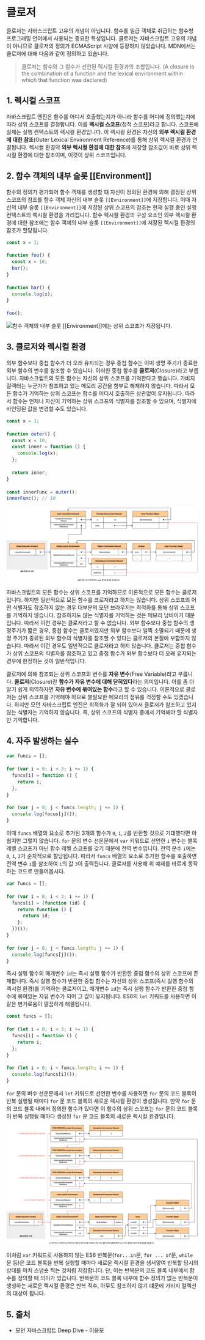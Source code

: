# 클로저

클로저는 자바스크립트 고유의 개념이 아닙니다. 함수를 일급 객체로 취급하는 함수형 프로그래밍 언어에서 사용되는 중요한 특성입니다. 클로저는 자바스크립트 고유의 개념이 아니므로 클로저의 정의가 ECMAScript 사양에 등장하지 않았습니다. MDN에서는 클로저에 대해 다음과 같이 정의하고 있습니다.

> 클로저는 함수와 그 함수가 선언된 렉시컬 환경과의 조합입니다. (A closure is the combination of a function and the lexical environment within which that function was declared)

## 1. 렉시컬 스코프

자바스크립트 엔진은 함수를 어디서 호출했는지가 아니라 함수를 어디에 정의했는지에 따라 상위 스코프를 결정합니다. 이를 **렉시컬 스코프**(정적 스코프)라고 합니다. 스코프에 실체는 실행 켄텍스트의 렉시컬 환경입니다. 이 렉시컬 환경은 자신의 **외부 렉시컬 환경에 대한 참조**(Outer Lexical Environment Reference)를 통해 상위 렉시컬 환경과 연결됩니다. 렉시컬 환경의 **외부 렉시컬 환경에 대한 참조**에 저장할 참조값이 바로 상위 렉시컬 환경에 대한 참조이며, 이것이 상위 스코프입니다.

## 2. 함수 객체의 내부 슬롯 \[[Environment]]

함수의 정의가 평가되어 함수 객체를 생성할 떄 자신이 정의된 환경에 의해 결정된 상위 스코프의 참조를 함수 객체 자신의 내부 슬롯 `[[Evnironment]]`에 저장합니다. 이때 자신의 내부 슬롯 `[[Environment]]`에 저장된 상위 스코프의 참조는 현재 실행 중인 실행 컨텍스트의 렉시컬 환경을 가리킵니다. 함수 렉시컬 환경의 구성 요소인 외부 렉시컬 환경에 대한 참조에는 함수 객체의 내부 슬롯 `[[Environment]]`에 저장된 렉시컬 환경의 참조가 할당됩니다.

```javascript
const x = 1;

function foo() {
  const x = 10;
  bar();
}

function bar() {
  console.log(x);
}

foo();
```

![함수 객체의 내부 슬롯 [[Environment]]에는 상위 스코프가 저장됩니다.](../_images/javascript-closure01.png)

## 3. 클로저와 렉시컬 환경

외부 함수보다 중첩 함수가 더 오래 유지되는 경우 중첩 함수는 이미 생명 주기가 종료한 외부 함수의 변수를 참조할 수 있습니다. 이러한 중첩 함수를 **클로저**(Closure)라고 부릅니다. 자바스크립트의 모든 함수는 자신의 상위 스코프를 기억한다고 했습니다. 가비지 컬렉터는 누군가가 참조하고 있는 메모리 공간을 함부로 해제하지 않습니다. 따라서 모든 함수가 기억하는 상위 스코프는 함수를 어디서 호출하든 상관없이 유지됩니다. 따라서 함수는 언제나 자신이 기억하는 상위 스코프의 식별자를 참조할 수 있으며, 식별자에 바인딩된 값을 변경할 수도 있습니다.

```javascript
const x = 1;

function outer() {
  const x = 10;
  const inner = function () {
    console.log(x);
  };

  return inner;
}

const innerFunc = outer();
innerFunc(); // 10
```

![실행 컨텍스트가 제거되어도 outer 렉시컬 환경은 유지됩니다.](../_images/javascript-closure02.png)

자바스크립트의 모든 함수는 상위 스코프를 기억하므로 이론적으로 모든 함수는 클로저입니다. 하지만 일반적으로 모든 함수를 크로저라고 하지는 않습니다. 상위 스코프의 어떤 식별자도 참조하지 않는 경우 대부분의 모던 브라우저는 최적화를 통해 상위 스코프를 기억하지 않습니다. 참조하지도 않는 식별자를 기억하는 것은 메모리 낭비이기 때문입니다. 따라서 이런 경우는 클로저라고 할 수 없습니다. 외부 함수보다 중첩 함수의 생명주기가 짧은 경우, 중첩 함수는 클로저였지만 외부 함수보다 일찍 소멸되기 때문에 생명 주기가 종료된 외부 함수의 식별자를 참조할 수 있다는 클로저의 본질에 부합하지 않습니다. 따라서 이런 경우도 일반적으로 클로저라고 하지 않습니다. 클로저는 중첩 함수가 상위 스코프의 식별자를 참조하고 있고 중첩 함수가 외부 함수보다 더 오래 유지되는 경우에 한정하는 것이 일반적입니다.

클로저에 의해 참조되는 상위 스코프의 변수를 **자유 변수**(Free Variable)라고 부릅니다. **클로저**(Closure)란 **함수가 자유 변수에 대해 닫혀있다**라는 의미입니다. 이를 좀 더 알기 쉽게 의역하자면 **자유 변수에 묶여있는 함수**라고 할 수 있습니다. 이론적으로 클로저는 상위 스코프를 기억해야 하므로 불필요한 메모리의 점유를 걱정할 수도 있겠습니다. 하지만 모던 자바스크립트 엔진은 최적화가 잘 되어 있어서 클로저가 참조하고 있지 않는 식별자는 기억하지 않습니다. 즉, 상위 스코프의 식별자 중에서 기억해야 할 식별자만 기억합니다.

## 4. 자주 발생하는 실수

```javascript
var funcs = [];

for (var i = 0; i < 3; i += 1) {
  funcs[i] = function () {
    return i;
  };
}

for (var j = 0; j < funcs.length; j += 1) {
  console.log(focus[j]());
}
```

이때 `funcs` 배열의 요소로 추가된 3개의 함수가 `0`, `1`, `2`를 반환할 것으로 기대했다면 아쉽지만 그렇지 않습니다. `for` 문의 변수 선운문에서 `var` 키워드로 선언한 `i` 변수는 블록 레벨 스코프가 아닌 함수 레벨 스코프를 갖기 때문에 전역 변수입니다. 전역 분수 `i`에는 `0`, `1`, `2`가 순차적으로 할당됩니다. 따라서 `funcs` 배열의 요소로 추가한 함수를 호출하면 전역 변수 `i`를 참조하여 `i`의 값 `3`이 출력됩니다. 클로저를 사용해 위 예제를 바르게 동작하는 코드로 만들어봅시다.

```javascript
var funcs = [];

for (var i = 0; i < 3; i += 1) {
  funcs[i] = (function (id) {
    return function () {
      return id;
    };
  })(i);
}

for (var j = 0; j < funcs.length; j += 1) {
  console.log(funcs[j]());
}
```

즉시 실행 함수의 매개변수 `id`는 즉시 실행 함수가 반환한 중첩 함수의 상위 스코프에 존재합니다. 즉시 실행 함수가 반환한 중첩 함수는 자신의 상위 스코프(즉시 실행 함수의 렉시컬 환경)를 기억하는 클로저이고, 매개변수 `id`는 즉시 실행 함수가 반환한 중첩 함수에 묶여있는 자유 변수가 되어 그 값이 유지됩니다. ES6의 `let` 키워드를 사용하면 이 같은 번거로움이 깔끔하게 해결됩니다.

```javascript
const funcs = [];

for (let i = 0; i < 3; i += 1) {
  funcs[i] = function () {
    return i;
  };
}

for (let i = 0; i < funcs.length; i += 1) {
  console.log(funcs[i]());
}
```

`for` 문의 벼수 선운문에서 `let` 키워드로 선언한 변수를 사용하면 `for` 문의 코드 블록이 반복 실행될 때마다 `for` 문 코드 블록의 새로운 렉시컬 환경이 생성됩니다. 만약 `for` 문의 코드 블록 내에서 정의한 함수가 있다면 이 함수의 상위 스코프는 `for` 문의 코드 블록이 반복 실행될 때마다 생성된 `for` 문 코드 블록의 새로운 렉시컬 환경입니다.

![for 문의 변수 선언문에서 let 키워드로 선언한 초기화 변수를 사용한 for 문은 코드 블록이 반복 실행될 때마다 for 문 코드 블록의 새로운 렉시컬 환경을 생성합니다.](../_images/javascript-closure03.png)

이처럼 `var` 키워드로 사용하지 않는 ES6 반복문(`for...in`문, `for ... of`문, `while` 문 등)은 코드 블록을 반복 실행할 때마다 새로운 렉시컬 환경을 생서앟여 반복할 당시의 상태를 마치 스냅숏 찍는 것처럼 저장합니다. 단, 이는 반복문의 코드 블록 내부에서 함수를 정의할 때 의미가 있습니다. 반복문의 코드 블록 내부에 함수 정의가 없는 반복문이 생성하는 새로운 렉시컬 환경은 반복 직후, 아무도 참조하지 않기 떄문에 가비지 컬렉션의 대상이 됩니다.

## 5. 출처

- 모던 자바스크립트 Deep Dive - 이웅모
